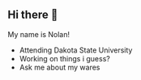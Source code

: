 ## Hi there 👋

My name is Nolan!

- Attending Dakota State University
- Working on things i guess?
- Ask me about my wares
